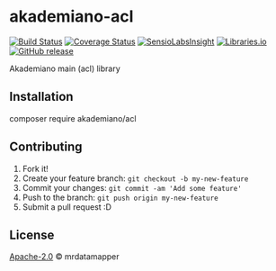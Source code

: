 # akademiano-acl
[![Build Status](https://travis-ci.org/mrdatamapper/akademiano-acl.svg?branch=master)](https://travis-ci.org/mrdatamapper/akademiano-acl)
[![Coverage Status](https://coveralls.io/repos/github/mrdatamapper/akademiano-acl/badge.svg)](https://coveralls.io/github/mrdatamapper/akademiano-acl)
[![SensioLabsInsight](https://insight.sensiolabs.com/projects/3055d706-335e-4780-a5c8-338c4b1abcde/mini.png)](https://insight.sensiolabs.com/projects/3055d706-335e-4780-a5c8-338c4b1abcde)
[![Libraries.io ](https://img.shields.io/librariesio/github/mrdatamapper/akademiano-acl.svg)](https://libraries.io/github/mrdatamapper/akademiano-acl)
[![GitHub release](https://img.shields.io/github/release/mrdatamapper/akademiano-acl.svg)]()

Akademiano main (acl) library

## Installation

composer require akademiano/acl

## Contributing

1. Fork it!
2. Create your feature branch: `git checkout -b my-new-feature`
3. Commit your changes: `git commit -am 'Add some feature'`
4. Push to the branch: `git push origin my-new-feature`
5. Submit a pull request :D

## License

[Apache-2.0](https://www.apache.org/licenses/LICENSE-2.0) © mrdatamapper
